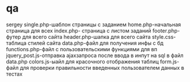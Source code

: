 # qa
sergey
single.php-шаблон страницы с заданием
home.php-начальная страница для всех
index.php- страница с листом заданий
footer.php-футер для всего сайта
header.php-шапка для всего сайта
style.css-таблица стилей сайта
data.php-файл для получения инфы с бд
functions.php-файл с пользовательскими функциями для вп
jquery_post.js-отправка ajaxзапроса после ввода в инпут на sql в файл data.php
colors.js-ыайл для красочного отображения таблиц
form.js-файл для проверки правильности введенных пользователем данных в тестах
